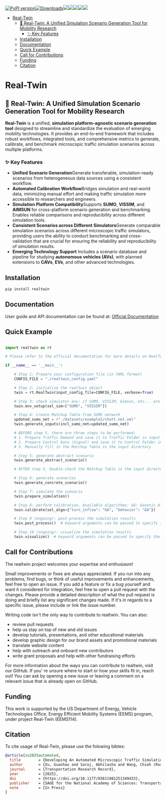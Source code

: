 [![PyPI version](https://badge.fury.io/py/realtwin.svg)](https://badge.fury.io/py/realtwin)[![Downloads](https://static.pepy.tech/badge/realtwin)](https://pepy.tech/project/realtwin)[![](https://img.shields.io/pypi/wheel/gensim.svg)](https://pypi.org/project/realtwin/)[![](https://img.shields.io/pypi/pyversions/realtwin.svg)](https://www.python.org/)[![](https://readthedocs.org/projects/real-twin/badge/?version=latest)](https://real-twin.readthedocs.io/en/latest/?badge=latest)[![](https://img.shields.io/github/contributors/ORNL-Real-Sim/Real-Twin)](https://img.shields.io/github/contributors/ORNL-Real-Sim/Real-Twin)[![](https://img.shields.io/badge/License-GPL-blue.svg)](https://www.gnu.org/licenses/gpl-3.0.en.html)

- [Real-Twin](#real-twin)
  - [🔁 Real-Twin: A Unified Simulation Scenario Generation Tool for Mobility Research](#-real-twin-a-unified-simulation-scenario-generation-tool-for-mobility-research)
    - [✨ Key Features](#-key-features)
  - [Installation](#installation)
  - [Documentation](#documentation)
  - [Quick Example](#quick-example)
  - [Call for Contributions](#call-for-contributions)
  - [Funding](#funding)
  - [Citation](#citation)

# Real-Twin

## 🔁 Real-Twin: A Unified Simulation Scenario Generation Tool for Mobility Research

**Real-Twin** is a unified, **simulation platform-agnostic scenario generation tool** designed to streamline and standardize the evaluation of emerging mobility technologies. It provides an end-to-end framework that includes robust workflows, integrated tools, and comprehensive metrics to generate, calibrate, and benchmark microscopic traffic simulation scenarios across multiple platforms.

### ✨ Key Features

- **Unified Scenario Generation**Generate transferable, simulation-ready scenarios from heterogeneous data sources using a consistent workflow.
- **Automated Calibration Workflow**Bridges simulation and real-world data, minimizing manual effort and making traffic simulation more accessible to researchers and engineers.
- **Simulation Platform Compatibility**Supports **SUMO**, **VISSIM**, and **AIMSUN** for cross-platform scenario generation and benchmarking. Enables reliable comparisons and reproducibility across different simulation tools.
- **Consistent Scenarios across Different Simulators**Generate comparable simulation scenarios across different microscopic traffic simulators, providing users the ability to conduct benchmarking and cross-validation that are crucial for ensuring the reliability and reproducibility of simulation results.
- **Emerging Technology Support**
  Includes a scenario database and pipeline for studying **autonomous vehicles (AVs)**, with planned extensions to **CAVs**, **EVs**, and other advanced technologies.

## Installation

```python
pip install realtwin
```

## Documentation

User guide and API documentation can be found at: [Official Documentation](https://real-twin.readthedocs.io/en/latest/)

## Quick Example

```python

import realtwin as rt

# Please refer to the official documentation for more details on RealTwin preparation before running the simulation

if __name__ == '__main__':

    # Step 1: Prepare your configuration file (in YAML format)
    CONFIG_FILE = "./realtwin_config.yaml"

    # Step 2: initialize the realtwin object
    twin = rt.RealTwin(input_config_file=CONFIG_FILE, verbose=True)

    # Step 3: check simulator env: if SUMO, VISSIM, Aimsun, etc... are installed
    twin.env_setup(sel_sim=["SUMO", "VISSIM"])

    # Step 4: Create Matchup Table from SUMO network
    updated_sumo_net = r"./datasets/example2/chatt.net.xml"
    twin.generate_inputs(incl_sumo_net=updated_sumo_net)

    # BEFORE step 5, there are three steps to be performed:
    # 1. Prepare Traffic Demand and save it to Traffic Folder in input directory
    # 2. Prepare Control Data (Signal) and save it to Control Folder in input directory
    # 3. Manually fill in the Matchup Table in the input directory

    # Step 5: generate abstract scenario
    twin.generate_abstract_scenario()

    # AFTER step 5, Double-check the Matchup Table in the input directory to ensure it is correct.

    # Step 6: generate scenarios
    twin.generate_concrete_scenario()

    # Step 7: simulate the scenario
    twin.prepare_simulation()

    # Step 8: perform calibration, Available algorithms: GA: Genetic Algorithm, SA: Simulated Annealing, TS: Tabu Search
    twin.calibrate(sel_algo={"turn_inflow": "GA", "behavior": "GA"})

    # Step 9 (ongoing): post-process the simulation results
    twin.post_process()  # keyword arguments can be passed to specify the post-processing options

    # Step 10 (ongoing): visualize the simulation results
    twin.visualize()  # keyword arguments can be passed to specify the visualization options
```

## Call for Contributions

The realtwin project welcomes your expertise and enthusiasm!

Small improvements or fixes are always appreciated. If you run into any problems, find bugs, or think of useful improvements and enhancements, feel free to open an issue. If you add a feature or fix a bug yourself and want it considered for integration, feel free to open a pull request with the changes. Please provide a detailed description of what the pull request is doing and briefly list any significant changes made. If it's in regards to a specific issue, please include or link the issue number.

Writing code isn't the only way to contribute to realtwin. You can also:

- review pull requests
- help us stay on top of new and old issues
- develop tutorials, presentations, and other educational materials
- develop graphic design for our brand assets and promotional materials
- translate website content
- help with outreach and onboard new contributors
- write grant proposals and help with other fundraising efforts

For more information about the ways you can contribute to realtwin, visit our GitHub. If you' re unsure where to start or how your skills fit in, reach out! You can ask by opening a new issue or leaving a comment on a relevant issue that is already open on GitHub.

## Funding

This work is supported by the US Department of Energy, Vehicle
Technologies Office, Energy Efficient Mobility Systems (EEMS)
program, under project Real-Twin (EEMS114).

## Citation

To cite usage of Real-Twin, please use the folowing bibtex:

```bibtex
@article{xu2025automated,
  title        = {Developing An Automated Microscopic Traffic Simulation Scenario Generation Tool},
  author       = {Xu, Guanhao and Saroj, Abhilasha and Wang, Chieh (Ross) and Shao, Yunli},
  journal      = {Transportation Research Record},
  year         = {2025},
  doi          = {https://doi.org/10.1177/03611981251349433},
  publisher    = {SAGE for the National Academy of Sciences: Transportation Research Board},
  note         = {In Press}
}
```

